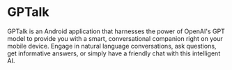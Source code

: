 # GPTalk
GPTalk is an Android application that harnesses the power of OpenAI's GPT model to provide you with a smart, conversational companion right on your mobile device. Engage in natural language conversations, ask questions, get informative answers, or simply have a friendly chat with this intelligent AI.
